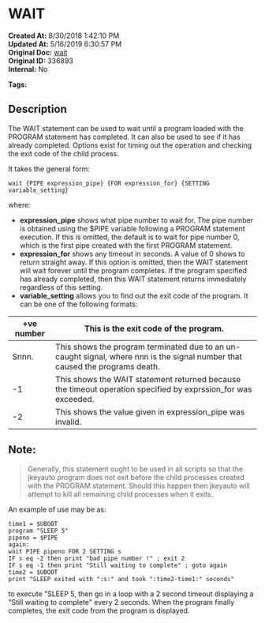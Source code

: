 # WAIT

**Created At:** 8/30/2018 1:42:10 PM  
**Updated At:** 5/16/2019 6:30:57 PM  
**Original Doc:** [wait](https://docs.jbase.com/48575-jkeyauto/wait)  
**Original ID:** 336893  
**Internal:** No  

**Tags:**
<badge text='program profiling' vertical='middle' />

## Description

The WAIT statement can be used to wait until a program loaded with the PROGRAM statement has completed. It can also be used to see if it has already completed. Options exist for timing out the operation and checking the exit code of the child process.

It takes the general form:

```
wait {PIPE expression_pipe} {FOR expression_for} {SETTING variable_setting}
```

where:

- **expression\_pipe** shows what pipe number to wait for. The pipe number is obtained using the $PIPE variable following a PROGRAM statement execution. If this is omitted, the default is to wait for pipe number 0, which is the first pipe created with the first PROGRAM statement.
- **expression\_for** shows any timeout in seconds. A value of 0 shows to return straight away. If this option is omitted, then the WAIT statement will wait forever until the program completes. If the program specified has already completed, then this WAIT statement returns immediately regardless of this setting.
- **variable\_setting** allows you to find out the exit code of the program. It can be one of the following formats:



| +ve number<br> | This is the exit code of the program.<br> |
| --- | --- |
| Snnn.<br> | This shows the program terminated due to an un-caught signal, where nnn is the signal number that caused the programs death.<br> |
| -1<br> | This shows the WAIT statement returned because the timeout operation specified by exprssion\_for was exceeded.<br> |
| -2<br> | This shows the value given in expression\_pipe was invalid.<br> |




## Note: 


> Generally, this statement ought to be used in all scripts so that the jkeyauto program does not exit before the child processes created with the PROGRAM statement. Should this happen then jkeyauto will attempt to kill all remaining child processes when it exits.




An example of use may be as:

```
time1 = $UBOOT
program "SLEEP 5"
pipeno = $PIPE
again:
wait PIPE pipeno FOR 2 SETTING s
IF s eq -2 then print "bad pipe number !" ; exit 2
IF s eq -1 then print "Still waiting to complete" ; goto again
time2 = $UBOOT
print "SLEEP exited with ":s:" and took ":time2-time1:" seconds"
```

to execute "SLEEP 5, then go in a loop with a 2 second timeout displaying a "Still waiting to complete" every 2 seconds. When the program finally completes, the exit code from the program is displayed.
